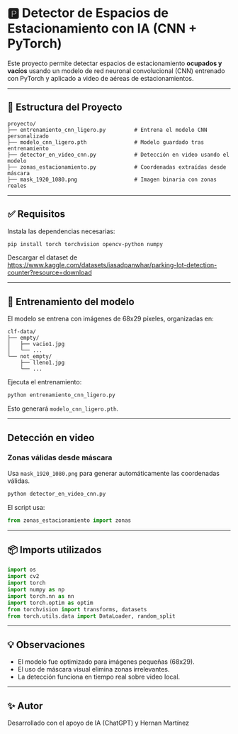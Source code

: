 # 🅿️ Detector de Espacios de Estacionamiento con IA (CNN + PyTorch)

Este proyecto permite detectar espacios de estacionamiento **ocupados y vacíos** usando un modelo de red neuronal convolucional (CNN) entrenado con PyTorch y aplicado a video de aéreas de estacionamientos.

---

## 📁 Estructura del Proyecto

```
proyecto/
├── entrenamiento_cnn_ligero.py         # Entrena el modelo CNN personalizado
├── modelo_cnn_ligero.pth               # Modelo guardado tras entrenamiento
├── detector_en_video_cnn.py            # Detección en video usando el modelo
├── zonas_estacionamiento.py            # Coordenadas extraídas desde máscara
├── mask_1920_1080.png                  # Imagen binaria con zonas reales
```

---

## ✅ Requisitos

Instala las dependencias necesarias:

```bash
pip install torch torchvision opencv-python numpy
```

Descargar el dataset de https://www.kaggle.com/datasets/iasadpanwhar/parking-lot-detection-counter?resource=download

---

## 🧠 Entrenamiento del modelo

El modelo se entrena con imágenes de 68x29 píxeles, organizadas en:

```
clf-data/
├── empty/
│   ├── vacio1.jpg
│   └── ...
└── not_empty/
    ├── lleno1.jpg
    └── ...
```

Ejecuta el entrenamiento:

```bash
python entrenamiento_cnn_ligero.py
```

Esto generará `modelo_cnn_ligero.pth`.

---

## Detección en video

### Zonas válidas desde máscara

Usa `mask_1920_1080.png` para generar automáticamente las coordenadas válidas.

```bash
python detector_en_video_cnn.py
```

El script usa:

```python
from zonas_estacionamiento import zonas
```

---

## 📦 Imports utilizados

```python
import os
import cv2
import torch
import numpy as np
import torch.nn as nn
import torch.optim as optim
from torchvision import transforms, datasets
from torch.utils.data import DataLoader, random_split
```

---

## 💡 Observaciones

- El modelo fue optimizado para imágenes pequeñas (68x29).
- El uso de máscara visual elimina zonas irrelevantes.
- La detección funciona en tiempo real sobre video local.

---

## ✨ Autor

Desarrollado con el apoyo de IA (ChatGPT) y Hernan Martínez